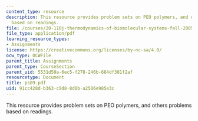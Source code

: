 ```yaml
---
content_type: resource
description: This resource provides problem sets on PEO polymers, and others problems
  based on readings.
file: /courses/20-110j-thermodynamics-of-biomolecular-systems-fall-2005/91cc428db363c9d88d0ba2506e985e3c_ps09.pdf
file_type: application/pdf
learning_resource_types:
- Assignments
license: https://creativecommons.org/licenses/by-nc-sa/4.0/
ocw_type: OCWFile
parent_title: Assignments
parent_type: CourseSection
parent_uid: 5531d59a-6ec5-f278-246b-684df381f2af
resourcetype: Document
title: ps09.pdf
uid: 91cc428d-b363-c9d8-8d0b-a2506e985e3c
---
```

This resource provides problem sets on PEO polymers, and others problems based on readings.